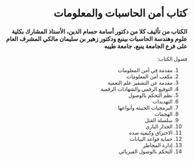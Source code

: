 <div dir="rtl">
  <h1> كتاب أمن الحاسبات والمعلومات </h1>
  <h3> الكتاب من تأليف كلا من دكتور أسامة حسام الدين، الأستاذ المشارك بكلية علوم وهندسة الحاسبات بينبع
ودكتور زهير بن سليمان مالكي المشرف العام على فرع الجامعة ينبع، جامعة طيبه 
</h3>
فصول الكتاب:
  <ol>
    <li> مقدمة في أمن المعلومات</li>
    <li> مكعب أمن المعلومات</li>
    <li> مقدمة عن التشفير علم التعمية</li>
    <li> التوقيع الرقمي والشهادات الرقمية</li>
    <li> نظم التحكم بالوصول</li>
    <li> التهديدات</li> 
    <li> البرمجيات الخبيثة وأنواعها</li>
    <li>الهجمات </li>
    <li> سلسلة القتل</li>
    <li> الجدار الناري</li>
    <li> الاختراق وكيفية صده</li>
    <li> حماية قواعد البيانات</li>
    <li> إدارة المخاطر</li>
    <li> التحكم بالوصول الفيزيائي</li>
  </ol>
</div>
